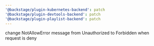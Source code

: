 ```yaml
---
'@backstage/plugin-kubernetes-backend': patch
'@backstage/plugin-devtools-backend': patch
'@backstage/plugin-playlist-backend': patch
---
```


change NotAllowError message from Unauthorized to Forbidden when request is deny
